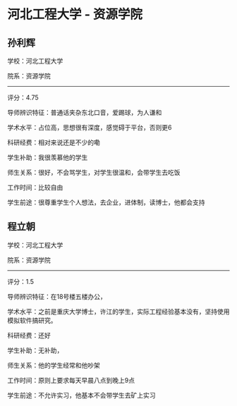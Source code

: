# 河北工程大学 - 资源学院

## 孙利辉

学校：河北工程大学

院系：资源学院

* * *

评分：4.75

导师辨识特征：普通话夹杂东北口音，爱踢球，为人谦和

学术水平：占位高，思想很有深度，感觉碍于平台，否则更6

科研经费：相对来说还是不少的嘞

学生补助：我很羡慕他的学生

师生关系：很好，不会骂学生，对学生很温和，会带学生去吃饭

工作时间：比较自由

学生前途：很尊重学生个人想法，去企业，进体制，读博士，他都会支持

## 程立朝

学校：河北工程大学

院系：资源学院

* * *

评分：1.5

导师辨识特征：在18号楼五楼办公，

学术水平：之前是重庆大学博士，许江的学生，实际工程经验基本没有，坚持使用模拟软件搞研究。

科研经费：还好

学生补助：无补助，

师生关系：他的学生经常和他吵架

工作时间：原则上要求每天早晨八点到晚上9点

学生前途：不允许实习，他基本不会带学生去矿上实习